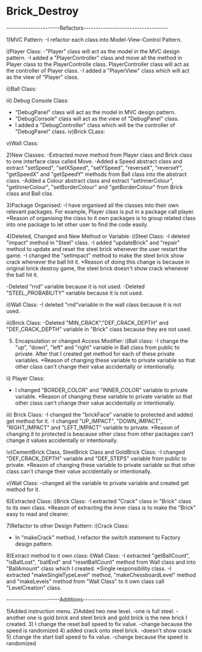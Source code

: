 # Brick_Destroy

----------------------Refactors-----------------------------------

1)MVC Pattern:
-I refactor each class into Model-View-Control Pattern.

i)Player Class:
-"Player" class will act as the model in the MVC design pattern.
-I added a "PlayerController" class and move all the method in Player
 class to the PlayerControlle class. PlayerController class will 
 act as the controller of Player class.
-I added a "PlayerView" class which will act as the view of "Player"
 class.

ii)Ball Class:

iii) Debug Console Class:
- "DebugPanel" class will act as the model in MVC design pattern.
- "DebugConsole" class will act as the view of "DebugPanel" class.
- I added a "DebugController" class which will be the controller of 
  "DebugPanel" class.
iv)Brick CLass:

v)Wall Class:


2)New Classes:
-Extracted move method from Player class and Brick class to one
 interface class called Move.
-Added a Speed abstract class and extract "setSpeed", "setXSpeed",
 "setYSpeed", "reverseX", "reverseY", "getSpeedX" and "getSpeedY" methods
 from Ball class into the abstract class.
-Added a Colour abstract class and extract "setInnerColour", "getInnerColour",
 "setBorderColour" and "getBorderColour" from Brick class and Ball clas.

3)Package Organised:
-I have organised all the classes into their own relevant packages.
 For example, Player class is put in a package call player.
*Reason of organising the class to it own packages is to group related class
 into one package to let other user to find the code easily.

4)Deleted, Changed and New Method or Variable:
i)Steel Class:
-I deleted "impact" method in "Steel" class.
-I added "updateBrick" and "repair" method to update and reset the steel 
 brick whenever the user restart the game.
-I changed the "setImpact" method to make the steel brick show crack whenever
 the ball hit it.
*Reason of doing this change is because in original brick destroy game, the steel
 brick doesn't show crack whenever the ball hit it.

-Deleted "rnd" variable because it is not used.
-Deleted "STEEL_PROBABILITY" variable because it is not used.

ii)Wall Class:
-I deleted "rnd"variable in the wall class because it is not used.

iii)Brick Class:
-Deleted "MIN_CRACK","DEF_CRACK_DEPTH" and "DEF_CRACK_DEPTH" variable
 in "Brick" class because they are not used.


5) Encapsulation or changed Access Modifier:
i)Ball class:
-I change the "up", "down", "left" and "right" variable in Ball class
 from public to private. After that I created get method for 
 each of these private variables.
*Reason of changing these variable to private variable so that other class
 can't change their value accidentally or intentionally.


ii) Player Class:
- I changed "BORDER_COLOR" and "INNER_COLOR" variable to private variable.
 *Reason of changing these variable to private variable so that other class
 can't change their value accidentally or intentionally.

iii) Brick Class:
-I changed the "brickFace" variable to protected and added get method for
 it.
-I changed "UP_IMPACT", "DOWN_IMPACT", "RIGHT_IMPACT" and "LEFT_IMPACT"  variable to private.
*Reason of changing it to protected is beacause other class from other packages 
 can't change it values accidentally or intentionally.

iv)CementBrick Class, SteelBrick Class and GoldBrick Class:
-I changed "DEF_CRACK_DEPTH" variable and "DEF_STEPS" variable from public to private.
*Reason of changing these variable to private variable so that other class
 can't change their value accidentally or intentionally.

v)Wall Class:
-changed all the variable to private variable and created get method for it.

6)Extracted Class:
i)Brick Class:
-I extracted "Crack" class in "Brick" class to its own class.
*Reason of extracting the inner class is to make the "Brick" easy
to read and cleaner.


 

7)Refactor to other Design Pattern:
i)Crack Class:
- In "makeCrack" method, I refactor the switch statement to Factory design
  pattern.

8)Extract method to it own class:
i)Wall Class:
-I extracted "getBallCount", "isBallLost", "ballEnd" and "resetBallCount"
 method from Wall class and into "BallAmount" class which I created.
*Single responsibility class.
-I extracted "makeSingleTypeLevel" method, "makeChessboardLevel" method and
 "makeLevels" method from "Wall Class" to it own class call "LevelCreation"
 class.








----------------------Additions------------------------------------


1)Added instruction menu.
2)Added two new level.
-one is full steel.
-another one is gold brick and steel brick and gold brick is the new brick I
 created.
3) I change the reset ball speed to fix value.
-change because the speed is randomized
4) added crack onto steel brick.
-doesn't show crack
5) change the start ball speed to fix value.
 -change because the speed is randomized

